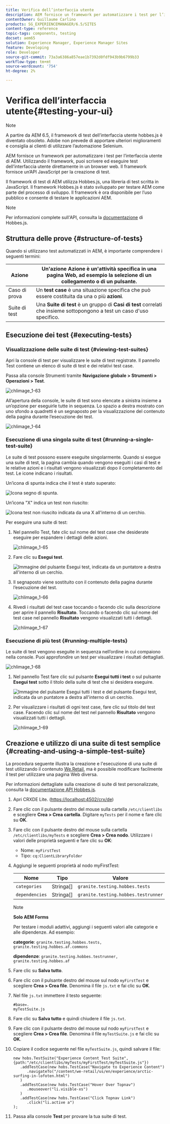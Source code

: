 ```yaml
---
title: Verifica dell’interfaccia utente
description: AEM fornisce un framework per automatizzare i test per l’interfaccia utente di AEM
contentOwner: Guillaume Carlino
products: SG_EXPERIENCEMANAGER/6.5/SITES
content-type: reference
topic-tags: components, testing
docset: aem65
solution: Experience Manager, Experience Manager Sites
feature: Developing
role: Developer
source-git-commit: 73a3a6386a857eae1b7392d0fdf943b9b6799b33
workflow-type: tm+mt
source-wordcount: '754'
ht-degree: 2%

---
```


# Verifica dell’interfaccia utente{#testing-your-ui}

>[!NOTE]
>
>A partire da AEM 6.5, il framework di test dell’interfaccia utente hobbes.js è diventato obsoleto. Adobe non prevede di apportare ulteriori miglioramenti e consiglia ai clienti di utilizzare l’automazione Selenium.
>

AEM fornisce un framework per automatizzare i test per l’interfaccia utente di AEM. Utilizzando il framework, puoi scrivere ed eseguire test dell’interfaccia utente direttamente in un browser web. Il framework fornisce un’API JavaScript per la creazione di test.

Il framework di test di AEM utilizza Hobbes.js, una libreria di test scritta in JavaScript. Il framework Hobbes.js è stato sviluppato per testare AEM come parte del processo di sviluppo. Il framework è ora disponibile per l’uso pubblico e consente di testare le applicazioni AEM.

>[!NOTE]
>
>Per informazioni complete sull&#39;API, consulta la [documentazione](https://developer.adobe.com/experience-manager/reference-materials/6-5/test-api/index.html) di Hobbes.js.

## Struttura delle prove {#structure-of-tests}

Quando si utilizzano test automatizzati in AEM, è importante comprendere i seguenti termini:

| Azione | Un&#39;azione **Azione** è un&#39;attività specifica in una pagina Web, ad esempio la selezione di un collegamento o di un pulsante. |
|---|---|
| Caso di prova | Un **test case** è una situazione specifica che può essere costituita da una o più **azioni**. |
| Suite di test | Una **Suite di test** è un gruppo di **Casi di test** correlati che insieme sottopongono a test un caso d&#39;uso specifico. |

## Esecuzione dei test {#executing-tests}

### Visualizzazione delle suite di test {#viewing-test-suites}

Apri la console di test per visualizzare le suite di test registrate. Il pannello Test contiene un elenco di suite di test e dei relativi test case.

Passa alla console Strumenti tramite **Navigazione globale > Strumenti > Operazioni > Test**.

![chlimage_1-63](assets/chlimage_1-63.png)

All’apertura della console, le suite di test sono elencate a sinistra insieme a un’opzione per eseguirle tutte in sequenza. Lo spazio a destra mostrato con uno sfondo a quadretti è un segnaposto per la visualizzazione del contenuto della pagina durante l’esecuzione dei test.

![chlimage_1-64](assets/chlimage_1-64.png)

### Esecuzione di una singola suite di test {#running-a-single-test-suite}

Le suite di test possono essere eseguite singolarmente. Quando si esegue una suite di test, la pagina cambia quando vengono eseguiti i casi di test e le relative azioni e i risultati vengono visualizzati dopo il completamento del test. Le icone indicano i risultati.

Un’icona di spunta indica che il test è stato superato:

![Icona segno di spunta.](do-not-localize/chlimage_1-2.png)

Un’icona &quot;X&quot; indica un test non riuscito:

![Icona test non riuscito indicata da una X all&#39;interno di un cerchio.](do-not-localize/chlimage_1-3.png)

Per eseguire una suite di test:

1. Nel pannello Test, fate clic sul nome del test case che desiderate eseguire per espandere i dettagli delle azioni.

   ![chlimage_1-65](assets/chlimage_1-65.png)

1. Fare clic su **Esegui test**.

   ![Immagine del pulsante Esegui test, indicata da un puntatore a destra all&#39;interno di un cerchio.](do-not-localize/chlimage_1-4.png)

1. Il segnaposto viene sostituito con il contenuto della pagina durante l’esecuzione del test.

   ![chlimage_1-66](assets/chlimage_1-66.png)

1. Rivedi i risultati del test case toccando o facendo clic sulla descrizione per aprire il pannello **Risultato**. Toccando o facendo clic sul nome del test case nel pannello **Risultato** vengono visualizzati tutti i dettagli.

   ![chlimage_1-67](assets/chlimage_1-67.png)

### Esecuzione di più test {#running-multiple-tests}

Le suite di test vengono eseguite in sequenza nell’ordine in cui compaiono nella console. Puoi approfondire un test per visualizzare i risultati dettagliati.

![chlimage_1-68](assets/chlimage_1-68.png)

1. Nel pannello Test fare clic sul pulsante **Esegui tutti i test** o sul pulsante **Esegui test** sotto il titolo della suite di test che si desidera eseguire.

   ![Immagine del pulsante Esegui tutti i test e del pulsante Esegui test, indicata da un puntatore a destra all&#39;interno di un cerchio.](do-not-localize/chlimage_1-5.png)

1. Per visualizzare i risultati di ogni test case, fare clic sul titolo del test case. Facendo clic sul nome del test nel pannello **Risultato** vengono visualizzati tutti i dettagli.

   ![chlimage_1-69](assets/chlimage_1-69.png)

## Creazione e utilizzo di una suite di test semplice {#creating-and-using-a-simple-test-suite}

La procedura seguente illustra la creazione e l&#39;esecuzione di una suite di test utilizzando il contenuto [We.Retail](/help/sites-developing/we-retail.md), ma è possibile modificare facilmente il test per utilizzare una pagina Web diversa.

Per informazioni dettagliate sulla creazione di suite di test personalizzate, consulta la [documentazione API Hobbes.js](https://developer.adobe.com/experience-manager/reference-materials/6-5/test-api/index.html).

1. Apri CRXDE Lite. ([https://localhost:4502/crx/de](https://localhost:4502/crx/de))
1. Fare clic con il pulsante destro del mouse sulla cartella `/etc/clientlibs` e scegliere **Crea > Crea cartella**. Digitare `myTests` per il nome e fare clic su **OK**.
1. Fare clic con il pulsante destro del mouse sulla cartella `/etc/clientlibs/myTests` e scegliere **Crea > Crea nodo**. Utilizzare i valori delle proprietà seguenti e fare clic su **OK**:

   * Nome: `myFirstTest`
   * Tipo: `cq:ClientLibraryFolder`

1. Aggiungi le seguenti proprietà al nodo myFirstTest:

   | Nome | Tipo | Valore |
   |---|---|---|
   | `categories` | Stringa[] | `granite.testing.hobbes.tests` |
   | `dependencies` | Stringa[] | `granite.testing.hobbes.testrunner` |

   >[!NOTE]
   >
   >**Solo AEM Forms**
   >
   >
   >Per testare i moduli adattivi, aggiungi i seguenti valori alle categorie e alle dipendenze. Ad esempio:
   >
   >
   >**categorie**: `granite.testing.hobbes.tests, granite.testing.hobbes.af.commons`
   >
   >
   >**dipendenze**: `granite.testing.hobbes.testrunner, granite.testing.hobbes.af`

1. Fare clic su **Salva tutto**.
1. Fare clic con il pulsante destro del mouse sul nodo `myFirstTest` e scegliere **Crea > Crea file**. Denomina il file `js.txt` e fai clic su **OK**.
1. Nel file `js.txt` immettere il testo seguente:

   ```
   #base=.
   myTestSuite.js
   ```

1. Fare clic su **Salva tutto** e quindi chiudere il file `js.txt`.
1. Fare clic con il pulsante destro del mouse sul nodo `myFirstTest` e scegliere **Crea > Crea file**. Denomina il file `myTestSuite.js` e fai clic su **OK**.
1. Copiare il codice seguente nel file `myTestSuite.js`, quindi salvare il file:

   ```
   new hobs.TestSuite("Experience Content Test Suite", {path:"/etc/clientlibs/myTests/myFirstTest/myTestSuite.js"})
      .addTestCase(new hobs.TestCase("Navigate to Experience Content")
         .navigateTo("/content/we-retail/us/en/experience/arctic-surfing-in-lofoten.html")
      )
      .addTestCase(new hobs.TestCase("Hover Over Topnav")
         .mouseover("li.visible-xs")
      )
      .addTestCase(new hobs.TestCase("Click Topnav Link")
         .click("li.active a")
   );
   ```

1. Passa alla console **Test** per provare la tua suite di test.
